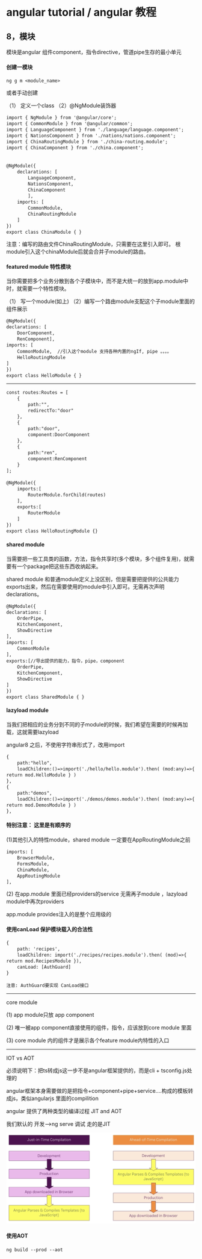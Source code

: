 # angular tutorial  / angular 教程

## 8，模块

模块是angular 组件component，指令directive，管道pipe生存的最小单元

#### 创建一模块

    ng g m <module_name>

或者手动创建

（1） 定义一个class  （2）@NgModule装饰器

    import { NgModule } from '@angular/core';
    import { CommonModule } from '@angular/common';
    import { LanguageComponent } from './language/language.component';
    import { NationsComponent } from './nations/nations.component';
    import { ChinaRoutingModule } from './china-routing.module';
    import { ChinaComponent } from './china.component';


    @NgModule({
        declarations: [
            LanguageComponent,
            NationsComponent,
            ChinaComponent
            ],
        imports: [
            CommonModule,
            ChinaRoutingModule
        ]
    })
    export class ChinaModule { }

注意：编写的路由文件ChinaRoutingModule，只需要在这里引入即可。 根module引入这个chinaModule后就会合并子module的路由。

#### featured module 特性模块

当你需要把多个业务分散到各个子模块中，而不是大统一的放到app.module中时，就需要一个特性模块。

（1） 写一个module(如上) （2）编写一个路由module支配这个子module里面的组件展示


    @NgModule({
    declarations: [
        DoorComponent, 
        RenComponent],
    imports: [
        CommonModule,  //引入这个module 支持各种内置的ngIf, pipe 。。。。
        HelloRoutingModule
    ]
    })
    export class HelloModule { }

----

    const routes:Routes = [
        {
            path:"",
            redirectTo:"door"
        },
        {
            path:"door",
            component:DoorComponent
        },
        {
            path:"ren",
            component:RenComponent
        }
    ];

    @NgModule({
        imports:[
            RouterModule.forChild(routes)
        ],
        exports:[
            RouterModule
        ]
    })
    export class HelloRoutingModule {}  

#### shared module
 
当需要把一些工具类的函数，方法，指令共享时(多个模块，多个组件复用)，就需要有一个package把这些东西收纳起来。

shared module 和普通module定义上没区别，但是需要把提供的公共能力exports出来，然后在需要使用的module中引入即可。无需再次声明declarations。

    @NgModule({
    declarations: [
        OrderPipe,
        KitchenComponent, 
        ShowDirective
    ],
    imports: [
        CommonModule
    ],
    exports:[//导出提供的能力，指令，pipe，component
        OrderPipe, 
        KitchenComponent, 
        ShowDirective    
    ]
    })
    export class SharedModule { }

#### lazyload module

当我们把相应的业务分到不同的子module的时候，我们希望在需要的时候再加载，这就需要lazyload

angular8 之后，不使用字符串形式了，改用import

    {
        path:"hello",
        loadChildren:()=>import('./hello/hello.module').then( (mod:any)=>{ return mod.HelloModule } )
    },   
    {
        path:"demos",
        loadChildren:()=>import('./demos/demos.module').then( (mod:any)=>{ return mod.DemosModule } )
    },  


#### 特别注意： 这里是有顺序的

(1)其他引入的特性module，shared module 一定要在AppRoutingModule之前

    imports: [
        BrowserModule,
        FormsModule,
        ChinaModule,
        AppRoutingModule
    ],

(2) 在app.module 里面已经providers的service 无需再子module ，lazyload module中再次providers

app.module provides注入的是整个应用级的



#### 使用canLoad 保护模块载入的合法性

    { 
        path: 'recipes', 
        loadChildren: import('./recipes/recipes.module').then( (mod)=>{ return mod.RecipesModule }), 
        canLoad: [AuthGuard]
    } 

    注意: AuthGuard要实现 CanLoad接口



-----

core module

(1) app module只放 app component

(2) 唯一被app component直接使用的组件，指令，应该放到core module 里面

(3) core module 内的组件才是展示各个feature module内特性的入口


----

IOT vs AOT

必须说明下：把ts转成js这一步不是angular框架提供的，而是cli + tsconfig.js处理的

angular框架本身需要做的是把指令+component+pipe+service....构成的模板转成js，类似angularjs 里面的compilition

angular 提供了两种类型的编译过程 JIT and AOT 

我们默认的 开发-->ng serve 调试 走的是JIT 

![image](./assets/aot.png)


#### 使用AOT 

    ng build --prod --aot

